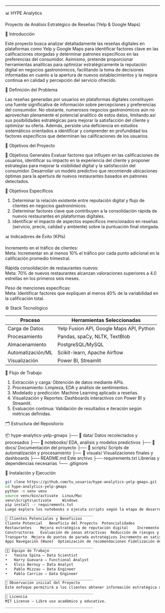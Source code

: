 ________________________________________
📊 HYPE Analytics


Proyecto de Análisis Estratégico de Reseñas (Yelp & Google Maps)



🧠 Introducción

Este proyecto busca analizar detalladamente las reseñas digitales en plataformas como Yelp y Google Maps para identificar factores clave en las calificaciones otorgadas y determinar patrones específicos en las preferencias del consumidor. Asimismo, pretende proporcionar herramientas analíticas para optimizar estratégicamente la reputación digital en negocios gastronómicos, facilitando la toma de decisiones informadas en cuanto a la apertura de nuevos establecimientos y la mejora continua en calidad y percepción del servicio ofrecido.



📌 Definición del Problema

Las reseñas generadas por usuarios en plataformas digitales constituyen una fuente significativa de información sobre percepciones y preferencias del consumidor. No obstante, numerosos negocios gastronómicos aún no aprovechan plenamente el potencial analítico de estos datos, limitando así sus posibilidades estratégicas para mejorar la satisfacción del cliente y optimizar su oferta. Además, persiste una deficiencia en estudios sistemáticos orientados a identificar y comprender en profundidad los factores específicos que determinan las calificaciones de los usuarios.



🎯 Objetivos del Proyecto

🔹 Objetivos Generales
Evaluar factores que influyen en las calificaciones de usuarios, identificar su impacto en la experiencia del cliente y proponer estrategias para mejorar la visibilidad digital y la satisfacción del consumidor.
Desarrollar un modelo predictivo que recomiende ubicaciones óptimas para la apertura de nuevos restaurantes basados en patrones detectados.

🔸 Objetivos Específicos
1. Determinar la relación existente entre reputación digital y flujo de clientes en negocios gastronómicos.
2. Determinar factores clave que contribuyen a la consolidación rápida de nuevos restaurantes en plataformas digitales.
3. Identificar el impacto de aspectos específicos mencionados en reseñas (servicio, precio, calidad y ambiente) sobre la puntuación final otorgada.



📊 Indicadores de Éxito (KPIs)

Incremento en el tráfico de clientes:  
  Meta: Incrementar en al menos 10% el tráfico por cada punto adicional en la calificación promedio trimestral.

Rápida consolidación de restaurantes nuevos:  
  Meta: 70% de nuevos restaurantes alcanzan valoraciones superiores a 4.0 estrellas en los primeros seis meses.

Peso de menciones específicas:  
  Meta: Identificar factores que expliquen al menos 40% de la variabilidad en la calificación total.



⚙️ Stack Tecnológico

| Proceso            | Herramientas Seleccionadas                    |
|--|--|
| Carga de Datos | Yelp Fusion API, Google Maps API, Python      |
| Procesamiento  | Pandas, spaCy, NLTK, TextBlob                 |
| Almacenamiento | PostgreSQL/MySQL                              |
| Automatización/ML| Scikit-learn, Apache Airflow                 |
| Visualización  | Power BI, Streamlit                           |



🔄 Flujo de Trabajo

1. Extracción y carga: Obtención de datos mediante APIs.
2. Procesamiento: Limpieza, EDA y análisis de sentimientos.
3. Modelado y predicción: Machine Learning aplicado a reseñas.
4. Visualización y Reportes: Dashboards interactivos con Power BI y Streamlit.
5. Evaluación continua: Validación de resultados e iteración según métricas definidas.



🗂️ Estructura del Repositorio

📦 hype-analytics-yelp-gmaps ├── 📁 data/ Datos recolectados y procesados ├── 📁 notebooks/ EDA, análisis y modelos predictivos ├── 📁 docs/ Documentación del proyecto ├── 📁 scripts/ Scripts de automatización y procesamiento ├── 📁 visuals/ Visualizaciones finales y dashboards ├── README.md Este archivo ├── requirements.txt Librerías y dependencias necesarias └── .gitignore



🚀 Instalación y Ejecución

```bash
git clone https://github.com/tu_usuario/hype-analytics-yelp-gmaps.git
cd hype-analytics-yelp-gmaps
python -m venv venv
source venv/bin/activate  Linux/Mac
venv\Scripts\activate     Windows
pip install -r requirements.txt
Luego explora los notebooks o ejecuta scripts según la etapa de desarrollo.
________________________________________
📌 Clientes Potenciales y Beneficios
Cliente Potencial	Beneficio del Proyecto	Potencialidades
Restaurantes	Mejora estratégica de reputación digital	Incremento en fidelización y tráfico
Constructoras	Evaluación de zonas atractivas	Reducción de riesgos y optimización urbana
Transporte	Mejora de puntos de parada estratégicos	Incremento en satisfacción del usuario
Apps Navegación (Waze)	Optimización de recomendaciones	Fidelización de usuarios y diferenciación
________________________________________
🧑‍💻 Equipo de Trabajo
•	Yanina Spina – Data Scientist
•	Harry Guevara – Functional Analyst
•	Elvis Bernuy – Data Analyst
•	Pablo Mizzau – Data Engineer
•	Pablo Carrizo – Data Engineer
________________________________________
📝 Observación inicial del Proyecto
Este enfoque permitirá a los clientes obtener información estratégica detallada y procesada sobre su negocio, facilitando decisiones informadas y efectivas. Mediante el análisis avanzado de datos y técnicas predictivas de machine learning, se proporcionará un valor agregado que impactará directamente en el éxito comercial, la calidad del servicio, la reputación digital y la expansión hacia nuevas oportunidades de negocio.
________________________________________
📄 Licencia
MIT License – Libre uso académico y educativo.
________________________________________

